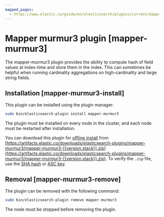 ```yaml
---
mapped_pages:
  - https://www.elastic.co/guide/en/elasticsearch/plugins/current/mapper-murmur3.html
---
```


# Mapper murmur3 plugin [mapper-murmur3]

The mapper-murmur3 plugin provides the ability to compute hash of field values at index-time and store them in the index. This can sometimes be helpful when running cardinality aggregations on high-cardinality and large string fields.


## Installation [mapper-murmur3-install]

This plugin can be installed using the plugin manager:

```sh
sudo bin/elasticsearch-plugin install mapper-murmur3
```

The plugin must be installed on every node in the cluster, and each node must be restarted after installation.

You can download this plugin for [offline install](/reference/elasticsearch-plugins/plugin-management-custom-url.md) from [https://artifacts.elastic.co/downloads/elasticsearch-plugins/mapper-murmur3/mapper-murmur3-{{version.stack}}.zip](https://artifacts.elastic.co/downloads/elasticsearch-plugins/mapper-murmur3/mapper-murmur3-{{version.stack}}.zip). To verify the `.zip` file, use the [SHA hash](https://artifacts.elastic.co/downloads/elasticsearch-plugins/mapper-murmur3/mapper-murmur3-{{version.stack}}.zip.sha512) or [ASC key](https://artifacts.elastic.co/downloads/elasticsearch-plugins/mapper-murmur3/mapper-murmur3-{{version.stack}}.zip.asc).


## Removal [mapper-murmur3-remove]

The plugin can be removed with the following command:

```sh
sudo bin/elasticsearch-plugin remove mapper-murmur3
```

The node must be stopped before removing the plugin.


